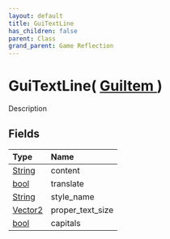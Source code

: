 ```yaml
---
layout: default
title: GuiTextLine
has_children: false
parent: Class
grand_parent: Game Reflection
---
```

# GuiTextLine( [ GuiItem ](/riftbreaker-wiki/docs/game-reflection/classes/gui_item/) )
Description 

## Fields

| Type | Name |
|:----------|:--------------|
| [String](/riftbreaker-wiki/docs/game-reflection/components/string/) | content |
| [bool](/riftbreaker-wiki/docs/game-reflection/components/bool/) | translate |
| [String](/riftbreaker-wiki/docs/game-reflection/components/string/) | style_name |
| [Vector2](/riftbreaker-wiki/docs/game-reflection/classes/vector2/) | proper_text_size |
| [bool](/riftbreaker-wiki/docs/game-reflection/components/bool/) | capitals |

